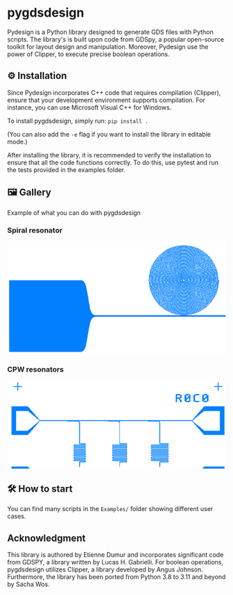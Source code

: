 # pygdsdesign

Pydesign is a Python library designed to generate GDS files with Python scripts. The library's is built upon code from GDSpy, a popular open-source toolkit for layout design and manipulation. Moreover, Pydesign use the power of Clipper, to execute precise boolean operations. 

## ⚙️ Installation

Since Pydesign incorporates C++ code that requires compilation (Clipper), ensure that your development environment supports compilation. 
For instance, you can use Microsoft Visual C++ for Windows.

To install pygdsdesign, simply run:
`pip install .`

(You can also add the `-e` flag if you want to install the library in editable mode.)

After installing the library, it is recommended to verify the installation to ensure that all the code functions correctly. To do this, use pytest and run the tests provided in the examples folder.

## 🖼️ Gallery

Example of what you can do with pygdsdesign
### Spiral resonator

![spiral resonator](examples/spiral_resonator.png "spiral resonator")

### CPW resonators

![cpw resonators](examples/cpw_resonators.png "cpw resonators")


## 🛠️ How to start

You can find many scripts in the `Examples/` folder showing different user cases.


## Acknowledgment

This library is authored by Etienne Dumur and incorporates significant code from GDSPY, a library written by Lucas H. Gabrielli. For boolean operations, pygdsdesign utilizes Clipper, a library developed by Angus Johnson. Furthermore, the library has been ported from Python 3.8 to 3.11 and beyond by Sacha Wos.
